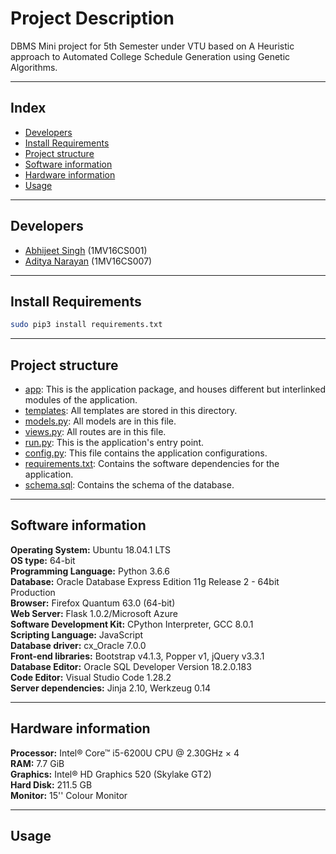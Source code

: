 # Project Description
DBMS Mini project for 5th Semester under VTU based on A Heuristic approach to Automated College Schedule Generation using Genetic Algorithms.

---
## Index
- [Developers](#developers)
- [Install Requirements](#install-requirements)
- [Project structure](#project-structure)
- [Software information](#software-information)
- [Hardware information](#hardware-information)
- [Usage](#usage)

---
## Developers
- [Abhijeet Singh](https://github.com/cseas) (1MV16CS001)
- [Aditya Narayan](https://github.com/NarayanAdi08) (1MV16CS007)

---
## Install Requirements
```sh
sudo pip3 install requirements.txt
```

---
## Project structure
- [app](app): This is the application package, and houses different but interlinked modules of the application.
- [templates](app/templates): All templates are stored in this directory.
- [models.py](app/models.py): All models are in this file.
- [views.py](app/views.py): All routes are in this file.
- [run.py](run.py): This is the application's entry point.
- [config.py](app/config.py): This file contains the application configurations.
- [requirements.txt](requirements.txt): Contains the software dependencies for the application.
- [schema.sql](app/schema.sql): Contains the schema of the database.

---
## Software information
**Operating System:** Ubuntu 18.04.1 LTS  
**OS type:** 64-bit  
**Programming Language:** Python 3.6.6  
**Database:** Oracle Database Express Edition 11g Release 2 - 64bit Production  
**Browser:** Firefox Quantum 63.0 (64-bit)  
**Web Server:** Flask 1.0.2/Microsoft Azure  
**Software Development Kit:** CPython Interpreter, GCC 8.0.1  
**Scripting Language:** JavaScript  
**Database driver:** cx_Oracle 7.0.0  
**Front-end libraries:** Bootstrap v4.1.3, Popper v1, jQuery v3.3.1  
**Database Editor:** Oracle SQL Developer Version 18.2.0.183  
**Code Editor:** Visual Studio Code 1.28.2  
**Server dependencies:** Jinja 2.10, Werkzeug 0.14  

---
## Hardware information
**Processor:** Intel® Core™ i5-6200U CPU @ 2.30GHz × 4  
**RAM:** 7.7 GiB  
**Graphics:** Intel® HD Graphics 520 (Skylake GT2)  
**Hard Disk:** 211.5 GB  
**Monitor:** 15'' Colour Monitor  

---
## Usage
